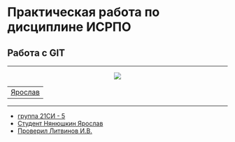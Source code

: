 # Практическая работа по дисциплине ИСРПО
## Работа с GIT
-----
<p align="center"><img src="https://i.ebayimg.com/images/g/4ysAAOSw2j9jZekG/s-l1200.webp" src = width="300"></p>
<p><a href="https://maze.toys/mazes/mini/daily/"></p>
<table><tr><td>Ярослав</td></tr></table>

-----
  
* группа 21СИ - 5
* Студент Нянюшкин Ярослав 
* Проверил Литвинов И.В.
